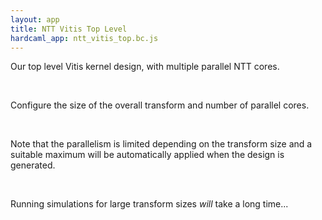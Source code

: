 ```yaml
---
layout: app
title: NTT Vitis Top Level
hardcaml_app: ntt_vitis_top.bc.js
---
```


Our top level Vitis kernel design, with multiple parallel NTT cores.

<br/>

Configure the size of the overall transform and number of parallel cores.

<br/>

Note that the parallelism is limited depending on the transform size and a suitable
maximum will be automatically applied when the design is generated.

<br/>

Running simulations for large transform sizes _will_ take a long time...
